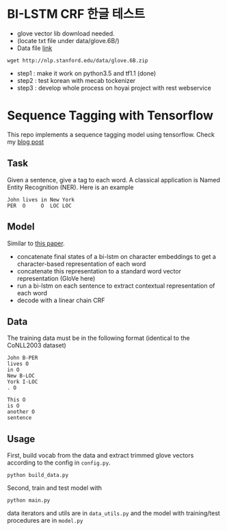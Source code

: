 # BI-LSTM CRF 한글 테스트
- glove vector lib download needed. 
- (locate txt file under data/glove.6B/)
- Data file [link](http://nlp.stanford.edu/data/glove.6B.zip) 
```
wget http://nlp.stanford.edu/data/glove.6B.zip
```
- step1 : make it work on python3.5 and tf1.1 (done) 
- step2 : test korean with mecab tockenizer 
- step3 : develop whole process on hoyai project with rest webservice 


# Sequence Tagging with Tensorflow

This repo implements a sequence tagging model using tensorflow.
Check my [blog post](https://guillaumegenthial.github.io/sequence-tagging-with-tensorflow.html)

## Task

Given a sentence, give a tag to each word. A classical application is Named Entity Recognition (NER). Here is an example

```
John lives in New York
PER  O     O  LOC LOC
```

## Model

Similar to [this paper](https://arxiv.org/pdf/1603.01354.pdf).

- concatenate final states of a bi-lstm on character embeddings to get a character-based representation of each word
- concatenate this representation to a standard word vector representation (GloVe here)
- run a bi-lstm on each sentence to extract contextual representation of each word
- decode with a linear chain CRF

## Data

The training data must be in the following format (identical to the CoNLL2003 dataset)

```
John B-PER
lives O
in O
New B-LOC
York I-LOC
. O

This O
is O
another O
sentence
```


## Usage

First, build vocab from the data and extract trimmed glove vectors according to the config in `config.py`.

```
python build_data.py
```

Second, train and test model with 

```
python main.py
```

data iterators and utils are in `data_utils.py` and the model with training/test procedures are in `model.py`


